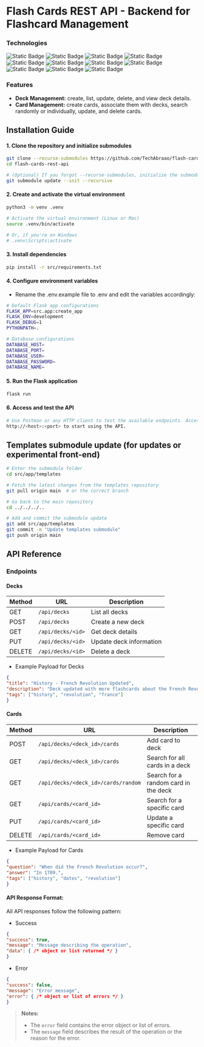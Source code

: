 # Flash Cards REST API - Backend for Flashcard Management

### Technologies
<section align="left">
    <img alt="Static Badge" src="https://img.shields.io/badge/Python-grey?style=flat&logo=Python">
    <img alt="Static Badge" src="https://img.shields.io/badge/Unittest-grey?style=flat&logo=Python">
    <img alt="Static Badge" src="https://img.shields.io/badge/PyTest-grey?style=flat&logo=PyTest">
    <img alt="Static Badge" src="https://img.shields.io/badge/Marshmallow-grey?style=flat&logo=Python">
    <img alt="Static Badge" src="https://img.shields.io/badge/Flask-grey?style=flat&logo=Flask">
    <img alt="Static Badge" src="https://img.shields.io/badge/SQLALchemy-grey?style=flat&logo=SQLAlchemy">
    <img alt="Static Badge" src="https://img.shields.io/badge/Docker-grey?style=flat&logo=Docker">
    <img alt="Static Badge" src="https://img.shields.io/badge/PostgreSQL-grey?style=flat&logo=PostgreSQL">
    <img alt="Static Badge" src="https://img.shields.io/badge/PgAdmin-grey?style=flat&logo=PostgreSQL">
    <img alt="Static Badge" src="https://img.shields.io/badge/Github Actions-grey?style=flat&logo=Github Actions">
    <img alt="Static Badge" src="https://img.shields.io/badge/Postman-grey?style=flat&logo=Postman">
</section>

### Features
- __Deck Management:__ create, list, update, delete, and view deck details.  
- __Card Management:__ create cards, associate them with decks, search randomly or individually, update, and delete cards.

## Installation Guide
#### 1. Clone the repository and initialize submodules
```bash
git clone --recurse-submodules https://github.com/TechAbraao/flash-cards-rest-api.git
cd flash-cards-rest-api

# (Optional) If you forgot --recurse-submodules, initialize the submodule manually
git submodule update --init --recursive
```

#### 2. Create and activate the virtual environment
```bash
python3 -m venv .venv

# Activate the virtual environment (Linux or Mac)
source .venv/bin/activate

# Or, if you're on Windows
# .venv\Scripts\activate
```
#### 3. Install dependencies
```bash
pip install -r src/requirements.txt
```
#### 4. Configure environment variables
- Rename the .env.example file to .env and edit the variables accordingly:
```bash
# Default Flask app configurations
FLASK_APP=src.app:create_app
FLASK_ENV=development
FLASK_DEBUG=1
PYTHONPATH=.

# Database configurations
DATABASE_HOST=
DATABASE_PORT=
DATABASE_USER=
DATABASE_PASSWORD=
DATABASE_NAME=
```
#### 5. Run the Flask application
```bash
flask run
```
#### 6. Access and test the API
```bash
# Use Postman or any HTTP client to test the available endpoints. Access:
http://<host>:<port> to start using the API.
```

## Templates submodule update (for updates or experimental front-end)
```bash
# Enter the submodule folder
cd src/app/templates

# Fetch the latest changes from the templates repository
git pull origin main  # or the correct branch

# Go back to the main repository
cd ../../../..

# Add and commit the submodule update
git add src/app/templates
git commit -m "Update templates submodule"
git push origin main
```

## API Reference
### Endpoints
#### Decks

| Method | URL | Description |
| ------ | --------------------- | ------------------------------- |
| GET | `/api/decks` | List all decks |
| POST | `/api/decks` | Create a new deck |
| GET | `/api/decks/<id>` | Get deck details |
| PUT | `/api/decks/<id>` | Update deck information |
| DELETE | `/api/decks/<id>` | Delete a deck |

- Example Payload for Decks

```json
{
"title": "History - French Revolution Updated",
"description": "Deck updated with more flashcards about the French Revolution.",
"tags": ["history", "revolution", "france"]
}
```

#### Cards

| Method | URL | Description |
| ------ | ----------------------------------- | ----------------------------------- |
| POST | `/api/decks/<deck_id>/cards` | Add card to deck |
| GET | `/api/decks/<deck_id>/cards` | Search for all cards in a deck |
| GET | `/api/decks/<deck_id>/cards/random` | Search for a random card in the deck |
| GET | `/api/cards/<card_id>` | Search for a specific card |
| PUT | `/api/cards/<card_id>` | Update a specific card |
| DELETE | `/api/cards/<card_id>` | Remove card |

- Example Payload for Cards

```json
{
"question": "When did the French Revolution occur?",
"answer": "In 1789.",
"tags": ["history", "dates", "revolution"]
}
```

#### API Response Format:
All API responses follow the following pattern:

- Success
```json
{
"success": true,
"message": "Message describing the operation",
"data": { /* object or list returned */ }
}
```

- Error
```json
{
"success": false,
"message": "Error message",
"error": { /* object or list of errors */ }
}
```
> **Notes:**
> - The `error` field contains the error object or list of errors.
> - The `message` field describes the result of the operation or the reason for the error.
